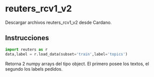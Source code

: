 # reuters_rcv1_v2
Descargar archivos reuters_rcv1_v2 desde Cardano.


## Instrucciones
```python
import reuters as r
data,label = r.load_data(subset='train',label='topics')
```
Retorna 2 numpy arrays del tipo object. El primero posee los textos, el segundo los labels pedidos.
